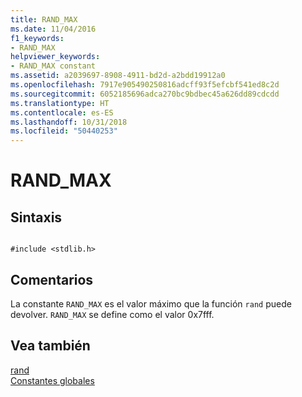 ```yaml
---
title: RAND_MAX
ms.date: 11/04/2016
f1_keywords:
- RAND_MAX
helpviewer_keywords:
- RAND_MAX constant
ms.assetid: a2039697-8908-4911-bd2d-a2bdd19912a0
ms.openlocfilehash: 7917e905490250816adcff93f5efcbf541ed8c2d
ms.sourcegitcommit: 6052185696adca270bc9bdbec45a626dd89cdcdd
ms.translationtype: HT
ms.contentlocale: es-ES
ms.lasthandoff: 10/31/2018
ms.locfileid: "50440253"
---
```

# <a name="randmax"></a>RAND_MAX

## <a name="syntax"></a>Sintaxis

```

#include <stdlib.h>

```

## <a name="remarks"></a>Comentarios

La constante `RAND_MAX` es el valor máximo que la función `rand` puede devolver. `RAND_MAX` se define como el valor 0x7fff.

## <a name="see-also"></a>Vea también

[rand](../c-runtime-library/reference/rand.md)<br/>
[Constantes globales](../c-runtime-library/global-constants.md)